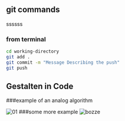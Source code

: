 ## git commands
ssssss


### from terminal
```bash
cd working-directory
git add .  
git commit -m "Message Describing the push"
git push
```

## Gestalten in Code 


###example of an analog algorithm

![01](https://cloud.githubusercontent.com/assets/23034957/19771416/2c6749a4-9c63-11e6-8571-091066470f56.jpg)
###some more example 
![bozze](https://cloud.githubusercontent.com/assets/23034957/19812070/63ff4692-9d34-11e6-8252-78d4d66a9d92.jpg)

 
